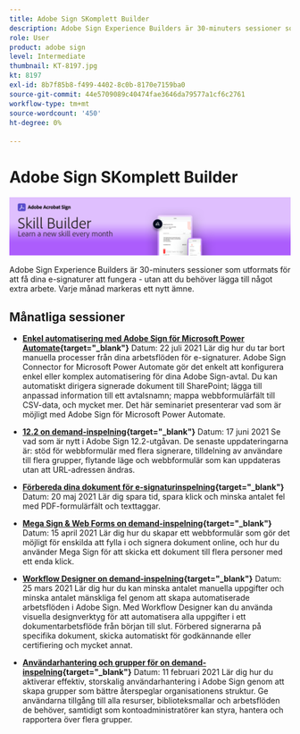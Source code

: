 ```yaml
---
title: Adobe Sign SKomplett Builder
description: Adobe Sign Experience Builders är 30-minuters sessioner som utformats för att få dina e-signaturer att fungera - utan att du behöver lägga till något extra arbete.
role: User
product: adobe sign
level: Intermediate
thumbnail: KT-8197.jpg
kt: 8197
exl-id: 8b7f85b8-f499-4402-8c0b-8170e7159ba0
source-git-commit: 44e5709089c40474fae3646da79577a1cf6c2761
workflow-type: tm+mt
source-wordcount: '450'
ht-degree: 0%

---
```


# Adobe Sign SKomplett Builder

![Kunskapsbyggarbanderoll](../assets/SB_Hero.png)

Adobe Sign Experience Builders är 30-minuters sessioner som utformats för att få dina e-signaturer att fungera - utan att du behöver lägga till något extra arbete. Varje månad markeras ett nytt ämne.

## Månatliga sessioner

* **[Enkel automatisering med Adobe Sign för Microsoft Power Automate](https://sign-skillbuilder-july.joinus.adobeevents.com/){target=&quot;_blank&quot;}**
Datum: 22 juli 2021 Lär dig hur du tar bort manuella processer från dina arbetsflöden för e-signaturer. Adobe Sign Connector for Microsoft Power Automate gör det enkelt att konfigurera enkel eller komplex automatisering för dina Adobe Sign-avtal. Du kan automatiskt dirigera signerade dokument till SharePoint; lägga till anpassad information till ett avtalsnamn; mappa webbformulärfält till CSV-data, och mycket mer. Det här seminariet presenterar vad som är möjligt med Adobe Sign för Microsoft Power Automate.

* **[12.2 on demand-inspelning](https://event.on24.com/wcc/r/3163201/07B1E175783B1F37248E7AE08091D6C6){target=&quot;_blank&quot;}**
Datum: 17 juni 2021 Se vad som är nytt i Adobe Sign 12.2-utgåvan. De senaste uppdateringarna är: stöd för webbformulär med flera signerare, tilldelning av användare till flera grupper, flytande läge och webbformulär som kan uppdateras utan att URL-adressen ändras.

* **[Förbereda dina dokument för e-signaturinspelning](https://event.on24.com/wcc/r/3121756/E99C17996EB39D270728FC57D062F46B){target=&quot;_blank&quot;}**
Datum: 20 maj 2021 Lär dig spara tid, spara klick och minska antalet fel med PDF-formulärfält och texttaggar.

* **[Mega Sign &amp; Web Forms on demand-inspelning](https://event.on24.com/wcc/r/3032025/7FF45B7F803724D32534FD1B0D610AD6){target=&quot;_blank&quot;}**
Datum: 15 april 2021 Lär dig hur du skapar ett webbformulär som gör det möjligt för enskilda att fylla i och signera dokument online, och hur du använder Mega Sign för att skicka ett dokument till flera personer med ett enda klick.

* **[Workflow Designer on demand-inspelning](https://event.on24.com/wcc/r/3031957/7D9B2B2431639F2D6B91449B932F6632){target=&quot;_blank&quot;}**
Datum: 25 mars 2021 Lär dig hur du kan minska antalet manuella uppgifter och minska antalet mänskliga fel genom att skapa automatiserade arbetsflöden i Adobe Sign. Med Workflow Designer kan du använda visuella designverktyg för att automatisera alla uppgifter i ett dokumentarbetsflöde från början till slut. Förbered signerarna på specifika dokument, skicka automatiskt för godkännande eller certifiering och mycket annat.

* **[Användarhantering och grupper för on demand-inspelning](https://event.on24.com/wcc/r/2954084/6EEDCD348E72E9C8E64F5B7E4ADB4642){target=&quot;_blank&quot;}**
Datum: 11 februari 2021 Lär dig hur du aktiverar effektiv, storskalig användarhantering i Adobe Sign genom att skapa grupper som bättre återspeglar organisationens struktur. Ge användarna tillgång till alla resurser, biblioteksmallar och arbetsflöden de behöver, samtidigt som kontoadministratörer kan styra, hantera och rapportera över flera grupper.